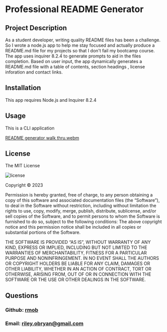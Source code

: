 # Professional README Generator
  
## Project Description
As a student developer, writing quality README files has been a challenge.  So I wrote a node.js app to help me stay focused and actually produce a README.md file for my projects so that I don't fail my bootcamp course.  The app uses inquirer 8.2.4 to generate prompts to aid in the files completion.  Based on user input, the app  dynamically generates a  README.md file  with a table of contents,  section headings , license inforation and contact links.
 

## Installation
This app requires Node.js and Inquirer 8.2.4

## Usage
This is a CLI application

[README generator walk thru.webm](https://user-images.githubusercontent.com/22803118/212503536-1b19e699-56d6-4592-bf66-3b5e329bb64d.webm)

## License
The MIT License

![license](https://img.shields.io/badge/license-MIT-blue?style=plastic&logo=appveyor)


Copyright © 2023 

Permission is hereby granted, free of charge, to any person obtaining a copy of this software and associated documentation files (the “Software”), to deal in the Software without restriction, including without limitation the rights to use, copy, modify, merge, publish, distribute, sublicense, and/or sell copies of the Software, and to permit persons to whom the Software is furnished to do so, subject to the following conditions:
The above copyright notice and this permission notice shall be included in all copies or substantial portions of the Software.

THE SOFTWARE IS PROVIDED “AS IS”, WITHOUT WARRANTY OF ANY KIND, EXPRESS OR IMPLIED, INCLUDING BUT NOT LIMITED TO THE WARRANTIES OF MERCHANTABILITY, FITNESS FOR A PARTICULAR PURPOSE AND NONINFRINGEMENT. IN NO EVENT SHALL THE AUTHORS OR COPYRIGHT HOLDERS BE LIABLE FOR ANY CLAIM, DAMAGES OR OTHER LIABILITY, WHETHER IN AN ACTION OF CONTRACT, TORT OR OTHERWISE, ARISING FROM, OUT OF OR IN CONNECTION WITH THE SOFTWARE OR THE USE OR OTHER DEALINGS IN THE SOFTWARE.


## Questions
### Github: [rmob](https://github.com/rmob/)
### Email: [riley.obryan@gmail.com](mailto:riley.obryan@gmail.com)
